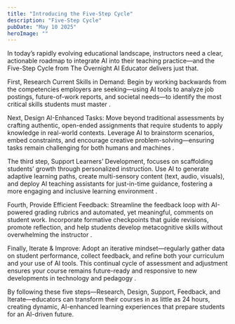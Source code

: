 ```yaml
---
title: "Introducing the Five-Step Cycle"
description: "Five-Step Cycle"
pubDate: "May 10 2025"
heroImage: ""
---
```


In today’s rapidly evolving educational landscape, instructors need a clear, actionable roadmap to integrate AI into their teaching practice—and the Five-Step Cycle from The Overnight AI Educator delivers just that.

First, Research Current Skills in Demand: Begin by working backwards from the competencies employers are seeking—using AI tools to analyze job postings, future-of-work reports, and societal needs—to identify the most critical skills students must master 
.

Next, Design AI-Enhanced Tasks: Move beyond traditional assessments by crafting authentic, open-ended assignments that require students to apply knowledge in real-world contexts. Leverage AI to brainstorm scenarios, embed constraints, and encourage creative problem-solving—ensuring tasks remain challenging for both humans and machines 
.

The third step, Support Learners’ Development, focuses on scaffolding students’ growth through personalized instruction. Use AI to generate adaptive learning paths, create multi-sensory content (text, audio, visuals), and deploy AI teaching assistants for just-in-time guidance, fostering a more engaging and inclusive learning environment 
.

Fourth, Provide Efficient Feedback: Streamline the feedback loop with AI-powered grading rubrics and automated, yet meaningful, comments on student work. Incorporate formative checkpoints that guide revisions, promote reflection, and help students develop metacognitive skills without overwhelming the instructor 
.

Finally, Iterate & Improve: Adopt an iterative mindset—regularly gather data on student performance, collect feedback, and refine both your curriculum and your use of AI tools. This continual cycle of assessment and adjustment ensures your course remains future-ready and responsive to new developments in technology and pedagogy 
.

By following these five steps—Research, Design, Support, Feedback, and Iterate—educators can transform their courses in as little as 24 hours, creating dynamic, AI-enhanced learning experiences that prepare students for an AI-driven future.
